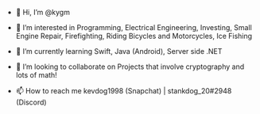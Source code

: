 - 👋 Hi, I’m @kygm

- 👀 I’m interested in 
  Programming,
  Electrical Engineering,
  Investing,
  Small Engine Repair,
  Firefighting,
  Riding Bicycles and Motorcycles,
  Ice Fishing
  
- 🌱 I’m currently learning 
  Swift,
  Java (Android),
  Server side .NET
  
- 💞️ I’m looking to collaborate on 
  Projects that involve cryptography and lots of math!
  
- 📫 How to reach me 
  kevdog1998 (Snapchat) | stankdog_20#2948 (Discord)
  

<!---
kygm/kygm is a ✨ special ✨ repository because its `README.md` (this file) appears on your GitHub profile.
You can click the Preview link to take a look at your changes.
--->

